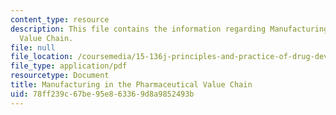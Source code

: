 ```yaml
---
content_type: resource
description: This file contains the information regarding Manufacturing in the Pharmaceutical
  Value Chain.
file: null
file_location: /coursemedia/15-136j-principles-and-practice-of-drug-development-fall-2013/78ff239c67be95e863369d8a9852493b_MIT15_136JF13_Lec12_Manu.pdf
file_type: application/pdf
resourcetype: Document
title: Manufacturing in the Pharmaceutical Value Chain
uid: 78ff239c-67be-95e8-6336-9d8a9852493b
---
```

